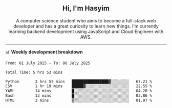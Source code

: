 <h2 align="center">Hi, I'm Hasyim</h2>

<p align="center">A computer science student who aims to become a full-stack web developer and has a great curiosity to learn new things. I’m currently learning backend development using JavaScript and Cloud Engineer with AWS.</p>

---

📊 **Weekly development breakdown**

<!--START_SECTION:waka-->

```txt
From: 01 July 2025 - To: 08 July 2025

Total Time: 5 hrs 53 mins

Python       3 hrs 57 mins   ████████████████▓░░░░░░░░   67.21 %
CSV          1 hr 19 mins    █████▓░░░░░░░░░░░░░░░░░░░   22.55 %
YAML         14 mins         █░░░░░░░░░░░░░░░░░░░░░░░░   04.20 %
Bash         13 mins         █░░░░░░░░░░░░░░░░░░░░░░░░   03.86 %
HTML         3 mins          ▒░░░░░░░░░░░░░░░░░░░░░░░░   01.07 %
```

<!--END_SECTION:waka-->

<!-- - You can reach me on **hasyim11c@gmail.com** -->
